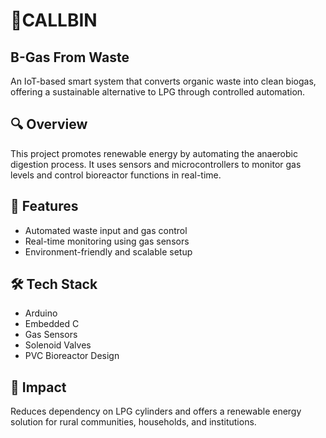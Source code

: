 # 🔋CALLBIN
## B-Gas From Waste

An IoT-based smart system that converts organic waste into clean biogas, offering a sustainable alternative to LPG through controlled automation.

## 🔍 Overview
This project promotes renewable energy by automating the anaerobic digestion process. It uses sensors and microcontrollers to monitor gas levels and control bioreactor functions in real-time.

## 🚀 Features
- Automated waste input and gas control
- Real-time monitoring using gas sensors
- Environment-friendly and scalable setup

## 🛠 Tech Stack
- Arduino  
- Embedded C  
- Gas Sensors  
- Solenoid Valves  
- PVC Bioreactor Design

## 🌱 Impact
Reduces dependency on LPG cylinders and offers a renewable energy solution for rural communities, households, and institutions.


